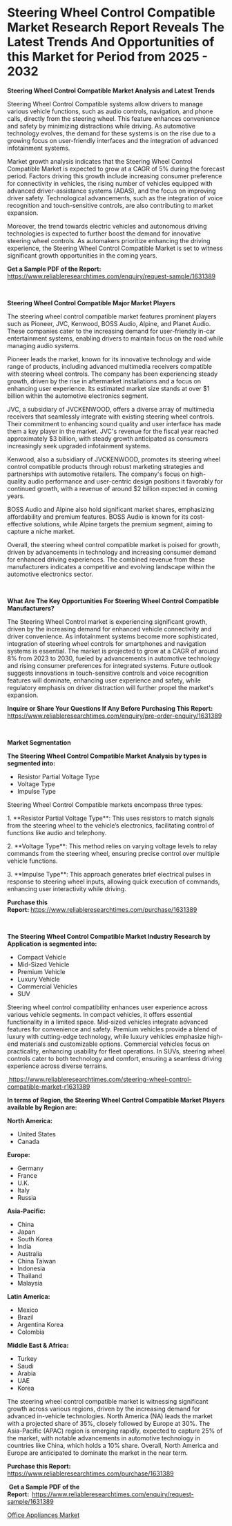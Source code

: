 <p><h1>Steering Wheel Control Compatible Market Research Report Reveals The Latest Trends And Opportunities of this Market for Period from 2025 - 2032</h1></p><p><strong>Steering Wheel Control Compatible Market Analysis and Latest Trends</strong></p>
<p><p>Steering Wheel Control Compatible systems allow drivers to manage various vehicle functions, such as audio controls, navigation, and phone calls, directly from the steering wheel. This feature enhances convenience and safety by minimizing distractions while driving. As automotive technology evolves, the demand for these systems is on the rise due to a growing focus on user-friendly interfaces and the integration of advanced infotainment systems.</p><p>Market growth analysis indicates that the Steering Wheel Control Compatible Market is expected to grow at a CAGR of 5% during the forecast period. Factors driving this growth include increasing consumer preference for connectivity in vehicles, the rising number of vehicles equipped with advanced driver-assistance systems (ADAS), and the focus on improving driver safety. Technological advancements, such as the integration of voice recognition and touch-sensitive controls, are also contributing to market expansion.</p><p>Moreover, the trend towards electric vehicles and autonomous driving technologies is expected to further boost the demand for innovative steering wheel controls. As automakers prioritize enhancing the driving experience, the Steering Wheel Control Compatible Market is set to witness significant growth opportunities in the coming years.</p></p>
<p><strong>Get a Sample PDF of the Report:&nbsp;</strong> <a href="https://www.reliableresearchtimes.com/enquiry/request-sample/1631389?utm_campaign=3548&utm_medium=2&utm_source=Github&utm_content=ia&utm_term=10042025&utm_id=steering-wheel-control-compatible">https://www.reliableresearchtimes.com/enquiry/request-sample/1631389</a></p>
<p>&nbsp;</p>
<p><strong>Steering Wheel Control Compatible Major Market Players</strong></p>
<p><p>The steering wheel control compatible market features prominent players such as Pioneer, JVC, Kenwood, BOSS Audio, Alpine, and Planet Audio. These companies cater to the increasing demand for user-friendly in-car entertainment systems, enabling drivers to maintain focus on the road while managing audio systems.</p><p>Pioneer leads the market, known for its innovative technology and wide range of products, including advanced multimedia receivers compatible with steering wheel controls. The company has been experiencing steady growth, driven by the rise in aftermarket installations and a focus on enhancing user experience. Its estimated market size stands at over $1 billion within the automotive electronics segment.</p><p>JVC, a subsidiary of JVCKENWOOD, offers a diverse array of multimedia receivers that seamlessly integrate with existing steering wheel controls. Their commitment to enhancing sound quality and user interface has made them a key player in the market. JVC's revenue for the fiscal year reached approximately $3 billion, with steady growth anticipated as consumers increasingly seek upgraded infotainment systems.</p><p>Kenwood, also a subsidiary of JVCKENWOOD, promotes its steering wheel control compatible products through robust marketing strategies and partnerships with automotive retailers. The company's focus on high-quality audio performance and user-centric design positions it favorably for continued growth, with a revenue of around $2 billion expected in coming years.</p><p>BOSS Audio and Alpine also hold significant market shares, emphasizing affordability and premium features. BOSS Audio is known for its cost-effective solutions, while Alpine targets the premium segment, aiming to capture a niche market.</p><p>Overall, the steering wheel control compatible market is poised for growth, driven by advancements in technology and increasing consumer demand for enhanced driving experiences. The combined revenue from these manufacturers indicates a competitive and evolving landscape within the automotive electronics sector.</p></p>
<p>&nbsp;</p>
<p><strong>What Are The Key Opportunities For Steering Wheel Control Compatible Manufacturers?</strong></p>
<p><p>The Steering Wheel Control market is experiencing significant growth, driven by the increasing demand for enhanced vehicle connectivity and driver convenience. As infotainment systems become more sophisticated, integration of steering wheel controls for smartphones and navigation systems is essential. The market is projected to grow at a CAGR of around 8% from 2023 to 2030, fueled by advancements in automotive technology and rising consumer preferences for integrated systems. Future outlook suggests innovations in touch-sensitive controls and voice recognition features will dominate, enhancing user experience and safety, while regulatory emphasis on driver distraction will further propel the market's expansion.</p></p>
<p><strong>Inquire or Share Your Questions If Any Before Purchasing This Report:</strong> <a href="https://www.reliableresearchtimes.com/enquiry/pre-order-enquiry/1631389?utm_campaign=3548&utm_medium=2&utm_source=Github&utm_content=ia&utm_term=10042025&utm_id=steering-wheel-control-compatible">https://www.reliableresearchtimes.com/enquiry/pre-order-enquiry/1631389</a></p>
<p>&nbsp;</p>
<p><strong>Market Segmentation</strong></p>
<p><strong>The Steering Wheel Control Compatible Market Analysis by types is segmented into:</strong></p>
<p><ul><li>Resistor Partial Voltage Type</li><li>Voltage Type</li><li>Impulse Type</li></ul></p>
<p><p>Steering Wheel Control Compatible markets encompass three types: </p><p>1. **Resistor Partial Voltage Type**: This uses resistors to match signals from the steering wheel to the vehicle’s electronics, facilitating control of functions like audio and telephony. </p><p>2. **Voltage Type**: This method relies on varying voltage levels to relay commands from the steering wheel, ensuring precise control over multiple vehicle functions.</p><p>3. **Impulse Type**: This approach generates brief electrical pulses in response to steering wheel inputs, allowing quick execution of commands, enhancing user interactivity while driving.</p></p>
<p><strong>Purchase this Report:&nbsp;</strong><a href="https://www.reliableresearchtimes.com/purchase/1631389?utm_campaign=3548&utm_medium=2&utm_source=Github&utm_content=ia&utm_term=10042025&utm_id=steering-wheel-control-compatible">https://www.reliableresearchtimes.com/purchase/1631389</a></p>
<p>&nbsp;</p>
<p><strong>The Steering Wheel Control Compatible Market Industry Research by Application is segmented into:</strong></p>
<p><ul><li>Compact Vehicle</li><li>Mid-Sized Vehicle</li><li>Premium Vehicle</li><li>Luxury Vehicle</li><li>Commercial Vehicles</li><li>SUV</li></ul></p>
<p><p>Steering wheel control compatibility enhances user experience across various vehicle segments. In compact vehicles, it offers essential functionality in a limited space. Mid-sized vehicles integrate advanced features for convenience and safety. Premium vehicles provide a blend of luxury with cutting-edge technology, while luxury vehicles emphasize high-end materials and customizable options. Commercial vehicles focus on practicality, enhancing usability for fleet operations. In SUVs, steering wheel controls cater to both technology and comfort, ensuring a seamless driving experience across diverse terrains.</p></p>
<p><a href="https://www.reliableresearchtimes.com/steering-wheel-control-compatible-market-r1631389?utm_campaign=3548&utm_medium=2&utm_source=Github&utm_content=ia&utm_term=10042025&utm_id=steering-wheel-control-compatible">&nbsp;https://www.reliableresearchtimes.com/steering-wheel-control-compatible-market-r1631389</a></p>
<p><strong>In terms of Region, the Steering Wheel Control Compatible Market Players available by Region are:</strong></p>
<p>
    <p> <strong> North America: </strong>
        <ul>
            <li>United States</li>
            <li>Canada</li>
        </ul>
        </p> 
    <p> <strong> Europe: </strong>
        <ul>
            <li>Germany</li>
            <li>France</li>
            <li>U.K.</li>
            <li>Italy</li>
            <li>Russia</li>
        </ul>
        </p> 
    <p> <strong> Asia-Pacific: </strong>
        <ul>
            <li>China</li>
            <li>Japan</li>
            <li>South Korea</li>
            <li>India</li>
            <li>Australia</li>
            <li>China Taiwan</li>
            <li>Indonesia</li>
            <li>Thailand</li>
            <li>Malaysia</li>
        </ul>
        </p> 
    <p> <strong> Latin America: </strong>
        <ul>
            <li>Mexico</li>
            <li>Brazil</li>
            <li>Argentina Korea</li>
            <li>Colombia</li>
        </ul>
        </p> 
    <p> <strong> Middle East & Africa: </strong>
        <ul>
            <li>Turkey</li>
            <li>Saudi</li>
            <li>Arabia</li>
            <li>UAE</li>
            <li>Korea</li>
        </ul>
    </p>
    </p>
<p><p>The steering wheel control compatible market is witnessing significant growth across various regions, driven by the increasing demand for advanced in-vehicle technologies. North America (NA) leads the market with a projected share of 35%, closely followed by Europe at 30%. The Asia-Pacific (APAC) region is emerging rapidly, expected to capture 25% of the market, with notable advancements in automotive technology in countries like China, which holds a 10% share. Overall, North America and Europe are anticipated to dominate the market in the near term.</p></p>
<p><strong>Purchase this Report: </strong><a href="https://www.reliableresearchtimes.com/purchase/1631389?utm_campaign=3548&utm_medium=2&utm_source=Github&utm_content=ia&utm_term=10042025&utm_id=steering-wheel-control-compatible">https://www.reliableresearchtimes.com/purchase/1631389</a></p>
<p>&nbsp;<strong>Get a Sample PDF of the Report:&nbsp;&nbsp;</strong><a href="https://www.reliableresearchtimes.com/enquiry/request-sample/1631389?utm_campaign=3548&utm_medium=2&utm_source=Github&utm_content=ia&utm_term=10042025&utm_id=steering-wheel-control-compatible">https://www.reliableresearchtimes.com/enquiry/request-sample/1631389</a></p>
<p><strong></strong></p>
<p><p><a href="https://github.com/shamstirroc7/Market-Research-Report-List-1/blob/main/office-appliances-market.md?utm_campaign=3548&utm_medium=2&utm_source=Github&utm_content=ia&utm_term=10042025&utm_id=steering-wheel-control-compatible">Office Appliances Market</a></p></p>